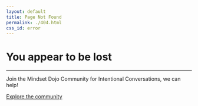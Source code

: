 ```yaml
---
layout: default
title: Page Not Found
permalink: ./404.html
css_id: error
---
```


<h1>You appear to be lost</h1>
<hr>
<p>Join the Mindset Dojo Community for Intentional Conversations, we can help!</p>
<a href="./community" class="md-cta">Explore the community</a>